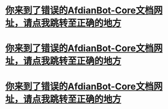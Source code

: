 # [你来到了错误的AfdianBot-Core文档网址，请点我跳转至正确的地方](https://sun589.github.io/AfdianBot-Core)
# [你来到了错误的AfdianBot-Core文档网址，请点我跳转至正确的地方](https://sun589.github.io/AfdianBot-Core)
# [你来到了错误的AfdianBot-Core文档网址，请点我跳转至正确的地方](https://sun589.github.io/AfdianBot-Core)
